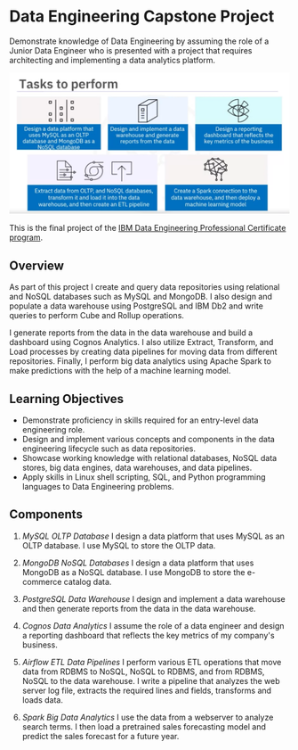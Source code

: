 # Data Engineering Capstone Project
Demonstrate knowledge of Data Engineering by assuming the role of a Junior Data Engineer who is presented with a project that requires architecting and implementing a data analytics platform.

![Visual breakdown of the project components](https://github.com/joeWatersDev/ibm-data-engineering-capstone-project/blob/main/outline.PNG)

This is the final project of the [IBM Data Engineering Professional Certificate program](https://www.coursera.org/professional-certificates/ibm-data-engineer).

## Overview
As part of this project I create and query data repositories using relational and NoSQL databases such as MySQL and MongoDB. I also design and populate a data warehouse using PostgreSQL and IBM Db2 and write queries to perform Cube and Rollup operations.

I generate reports from the data in the data warehouse and build a dashboard using Cognos Analytics. I also utilize Extract, Transform, and Load processes by creating data pipelines for moving data from different repositories. Finally, I perform big data analytics using Apache Spark to make predictions with the help of a machine learning model. 

## Learning Objectives
- Demonstrate proficiency in skills required for an entry-level data engineering role.
- Design and implement various concepts and components in the data engineering lifecycle such as data repositories.
- Showcase working knowledge with relational databases, NoSQL data stores, big data engines, data warehouses, and data pipelines.
- Apply skills in Linux shell scripting, SQL, and Python programming languages to Data Engineering problems.

## Components
1. *MySQL OLTP Database*
I design a data platform that uses MySQL as an OLTP database. I use MySQL to store the OLTP data.

2. *MongoDB NoSQL Databases*
I design a data platform that uses MongoDB as a NoSQL database. I use MongoDB to store the e-commerce catalog data.

3. *PostgreSQL Data Warehouse*
I design and implement a data warehouse and then generate reports from the data in the data warehouse.

4. *Cognos Data Analytics*
I assume the role of a data engineer and design a reporting dashboard that reflects the key metrics of my company's business.

5. *Airflow ETL Data Pipelines*
I perform various ETL operations that move data from RDBMS to NoSQL, NoSQL to RDBMS, and from RDBMS, NoSQL to the data warehouse. I write a pipeline that analyzes the web server log file, extracts the required lines and fields, transforms and loads data.

6. *Spark Big Data Analytics*
I use the data from a webserver to analyze search terms. I then load a pretrained sales forecasting model and predict the sales forecast for a future year.